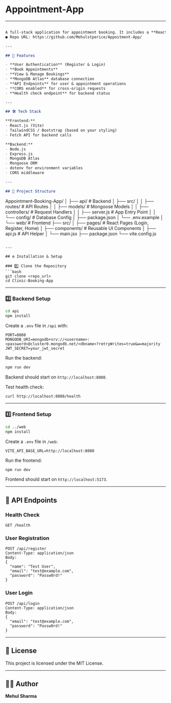 # Appointment-App
---

```markdown

A full-stack application for appointment booking. It includes a **React.js** frontend and an **Express.js + MongoDB Atlas** backend.
● Repo URL: https://github.com/Mehulstperice/Appoitment-App/

---

## 🚀 Features

- **User Authentication** (Register & Login)
- **Book Appointments**
- **View & Manage Bookings**
- **MongoDB Atlas** database connection
- **API Endpoints** for user & appointment operations
- **CORS enabled** for cross-origin requests
- **Health check endpoint** for backend status

---

## 🛠️ Tech Stack

**Frontend:**
- React.js (Vite)
- TailwindCSS / Bootstrap (based on your styling)
- Fetch API for backend calls

**Backend:**
- Node.js
- Express.js
- MongoDB Atlas
- Mongoose ORM
- dotenv for environment variables
- CORS middleware

---

## 📂 Project Structure

```

Appointment-Booking-App/
│
├── api/                  # Backend
│   ├── src/
│   │   ├── routes/       # API Routes
│   │   ├── models/       # Mongoose Models
│   │   ├── controllers/  # Request Handlers
│   │   ├── server.js     # App Entry Point
│   │   └── config/       # Database Config
│   ├── package.json
│   └── .env.example
│
└── web/                  # Frontend
├── src/
│   ├── pages/        # React Pages (Login, Register, Home)
│   ├── components/   # Reusable UI Components
│   ├── api.js        # API Helper
│   └── main.jsx
├── package.json
└── vite.config.js

````

---

## ⚙️ Installation & Setup

### 1️⃣ Clone the Repository
```bash
git clone <repo_url>
cd Clinic-Booking-App
````

---

### 2️⃣ Backend Setup

```bash
cd api
npm install
```

Create a `.env` file in `/api` with:

```
PORT=8080
MONGODB_URI=mongodb+srv://<username>:<password>@cluster0.mongodb.net/<dbname>?retryWrites=true&w=majority
JWT_SECRET=your_jwt_secret
```

Run the backend:

```bash
npm run dev
```

Backend should start on `http://localhost:8080`.

Test health check:

```bash
curl http://localhost:8080/health
```

---

### 3️⃣ Frontend Setup

```bash
cd ../web
npm install
```

Create a `.env` file in `/web`:

```
VITE_API_BASE_URL=http://localhost:8080
```

Run the frontend:

```bash
npm run dev
```

Frontend should start on `http://localhost:5173`.

---

## 📌 API Endpoints

### Health Check

```
GET /health
```

### User Registration

```
POST /api/register
Content-Type: application/json
Body:
{
  "name": "Test User",
  "email": "test@example.com",
  "password": "Passw0rd!"
}
```

### User Login

```
POST /api/login
Content-Type: application/json
Body:
{
  "email": "test@example.com",
  "password": "Passw0rd!"
}
```

---

## 📄 License

This project is licensed under the MIT License.

---

## 👨‍💻 Author

**Mehul Sharma**

